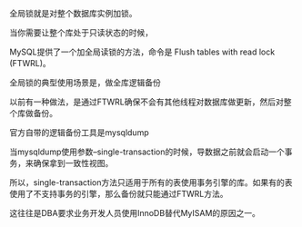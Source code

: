 全局锁就是对整个数据库实例加锁。

当你需要让整个库处于只读状态的时候，

MySQL提供了一个加全局读锁的方法，命令是 Flush tables with read lock (FTWRL)。





全局锁的典型使用场景是，做全库逻辑备份

以前有一种做法，是通过FTWRL确保不会有其他线程对数据库做更新，然后对整个库做备份。



官方自带的逻辑备份工具是mysqldump

当mysqldump使用参数–single-transaction的时候，导数据之前就会启动一个事务，来确保拿到一致性视图。

所以，single-transaction方法只适用于所有的表使用事务引擎的库。如果有的表使用了不支持事务的引擎，那么备份就只能通过FTWRL方法。

这往往是DBA要求业务开发人员使用InnoDB替代MyISAM的原因之一。



